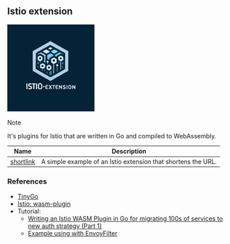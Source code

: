 ## Istio extension

<img width='200' height='200' src="./docs/public/logo.svg">

> [!NOTE]
> It's plugins for Istio that are written in Go and compiled to WebAssembly.

| Name                     | Description                                                   |
|--------------------------|---------------------------------------------------------------|
| [shortlink](./shortlink) | A simple example of an Istio extension that shortens the URL. |

### References

- [TinyGo](https://tinygo.org/)
- [Istio: wasm-plugin](https://istio.io/latest/docs/reference/config/proxy_extensions/wasm-plugin/)
- Tutorial:
  - [Writing an Istio WASM Plugin in Go for migrating 100s of services to new auth strategy (Part 1)](https://zendesk.engineering/writing-an-istio-wasm-plugin-in-go-for-migrating-100s-of-services-to-new-auth-strategy-part-1-cd551e1455d7)
  - [Example using with EnvoyFilter](https://gitverse.ru/kozlov.a.e/wasm-gofunc/content/master/conf/envoy_filter.yml)
